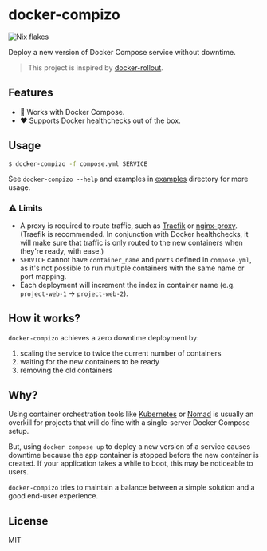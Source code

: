 # docker-compizo

![Nix flakes](https://img.shields.io/badge/Nix%20flakes-5277C3?logo=nixos&logoColor=white&style=flat-square)

Deploy a new version of Docker Compose service without downtime.

> This project is inspired by [docker-rollout](https://github.com/Wowu/docker-rollout).

## Features

- 🐳 Works with Docker Compose.
- ❤️ Supports Docker healthchecks out of the box.

## Usage

```bash
$ docker-compizo -f compose.yml SERVICE
```

See `docker-compizo --help` and examples in [examples](examples) directory for more usage.

### ⚠️ Limits

- A proxy is required to route traffic, such as [Traefik](https://github.com/traefik/traefik) or [nginx-proxy](https://github.com/nginx-proxy/nginx-proxy). (Traefik is recommended. In conjunction with Docker healthchecks, it will make sure that traffic is only routed to the new containers when they're ready, with ease.)
- `SERVICE` cannot have `container_name` and `ports` defined in `compose.yml`, as it's not possible to run multiple containers with the same name or port mapping.
- Each deployment will increment the index in container name (e.g. `project-web-1` -> `project-web-2`).

## How it works?

`docker-compizo` achieves a zero downtime deployment by:

1. scaling the service to twice the current number of containers
2. waiting for the new containers to be ready
3. removing the old containers

## Why?

Using container orchestration tools like [Kubernetes](https://kubernetes.io/) or [Nomad](https://www.nomadproject.io/) is usually an overkill for projects that will do fine with a single-server Docker Compose setup.

But, using `docker compose up` to deploy a new version of a service causes downtime because the app container is stopped before the new container is created. If your application takes a while to boot, this may be noticeable to users.

`docker-compizo` tries to maintain a balance between a simple solution and a good end-user experience.

## License

MIT
